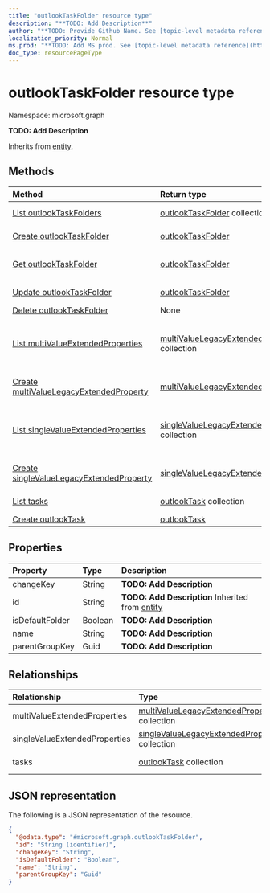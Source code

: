 ```yaml
---
title: "outlookTaskFolder resource type"
description: "**TODO: Add Description**"
author: "**TODO: Provide Github Name. See [topic-level metadata reference](https://msgo.azurewebsites.net/add/document/guidelines/metadata.html#topic-level-metadata)**"
localization_priority: Normal
ms.prod: "**TODO: Add MS prod. See [topic-level metadata reference](https://msgo.azurewebsites.net/add/document/guidelines/metadata.html#topic-level-metadata)**"
doc_type: resourcePageType
---
```


# outlookTaskFolder resource type

Namespace: microsoft.graph



**TODO: Add Description**


Inherits from [entity](../resources/entity.md).

## Methods
|Method|Return type|Description|
|:---|:---|:---|
|[List outlookTaskFolders](../api/outlooktaskfolder-list.md)|[outlookTaskFolder](../resources/outlooktaskfolder.md) collection|Get a list of the [outlookTaskFolder](../resources/outlooktaskfolder.md) objects and their properties.|
|[Create outlookTaskFolder](../api/outlooktaskfolder-create.md)|[outlookTaskFolder](../resources/outlooktaskfolder.md)|Create a new [outlookTaskFolder](../resources/outlooktaskfolder.md) object.|
|[Get outlookTaskFolder](../api/outlooktaskfolder-get.md)|[outlookTaskFolder](../resources/outlooktaskfolder.md)|Read the properties and relationships of an [outlookTaskFolder](../resources/outlooktaskfolder.md) object.|
|[Update outlookTaskFolder](../api/outlooktaskfolder-update.md)|[outlookTaskFolder](../resources/outlooktaskfolder.md)|Update the properties of an [outlookTaskFolder](../resources/outlooktaskfolder.md) object.|
|[Delete outlookTaskFolder](../api/outlooktaskfolder-delete.md)|None|Deletes an [outlookTaskFolder](../resources/outlooktaskfolder.md) object.|
|[List multiValueExtendedProperties](../api/outlooktaskfolder-list-multivalueextendedproperties.md)|[multiValueLegacyExtendedProperty](../resources/multivaluelegacyextendedproperty.md) collection|Get the multiValueLegacyExtendedProperty resources from the multiValueExtendedProperties navigation property.|
|[Create multiValueLegacyExtendedProperty](../api/outlooktaskfolder-post-multivalueextendedproperties.md)|[multiValueLegacyExtendedProperty](../resources/multivaluelegacyextendedproperty.md)|Create a new multiValueLegacyExtendedProperty object.|
|[List singleValueExtendedProperties](../api/outlooktaskfolder-list-singlevalueextendedproperties.md)|[singleValueLegacyExtendedProperty](../resources/singlevaluelegacyextendedproperty.md) collection|Get the singleValueLegacyExtendedProperty resources from the singleValueExtendedProperties navigation property.|
|[Create singleValueLegacyExtendedProperty](../api/outlooktaskfolder-post-singlevalueextendedproperties.md)|[singleValueLegacyExtendedProperty](../resources/singlevaluelegacyextendedproperty.md)|Create a new singleValueLegacyExtendedProperty object.|
|[List tasks](../api/outlooktaskfolder-list-tasks.md)|[outlookTask](../resources/outlooktask.md) collection|Get the outlookTask resources from the tasks navigation property.|
|[Create outlookTask](../api/outlooktaskfolder-post-tasks.md)|[outlookTask](../resources/outlooktask.md)|Create a new outlookTask object.|

## Properties
|Property|Type|Description|
|:---|:---|:---|
|changeKey|String|**TODO: Add Description**|
|id|String|**TODO: Add Description** Inherited from [entity](../resources/entity.md)|
|isDefaultFolder|Boolean|**TODO: Add Description**|
|name|String|**TODO: Add Description**|
|parentGroupKey|Guid|**TODO: Add Description**|

## Relationships
|Relationship|Type|Description|
|:---|:---|:---|
|multiValueExtendedProperties|[multiValueLegacyExtendedProperty](../resources/multivaluelegacyextendedproperty.md) collection|**TODO: Add Description**|
|singleValueExtendedProperties|[singleValueLegacyExtendedProperty](../resources/singlevaluelegacyextendedproperty.md) collection|**TODO: Add Description**|
|tasks|[outlookTask](../resources/outlooktask.md) collection|**TODO: Add Description**|

## JSON representation
The following is a JSON representation of the resource.
<!-- {
  "blockType": "resource",
  "keyProperty": "id",
  "@odata.type": "microsoft.graph.outlookTaskFolder",
  "baseType": "microsoft.graph.entity",
  "openType": false
}
-->
``` json
{
  "@odata.type": "#microsoft.graph.outlookTaskFolder",
  "id": "String (identifier)",
  "changeKey": "String",
  "isDefaultFolder": "Boolean",
  "name": "String",
  "parentGroupKey": "Guid"
}
```

